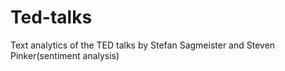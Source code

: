 # Ted-talks
Text analytics of the TED talks by Stefan Sagmeister and Steven Pinker(sentiment analysis)
